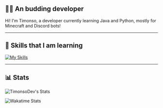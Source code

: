 ## 👨‍💻 An budding developer

Hi! I'm Timonso, a developer currently learning Java and Python, mostly for Minecraft and Discord bots!

---

## 🚀 Skills that I am learning
[![My Skills](https://skillicons.dev/icons?i=idea,github,java,python,gradle,html,vscode&perline=8)](https://skillicons.dev)

---

## 📊 Stats
![TimonsoDev's Stats](https://github-readme-stats.vercel.app/api?username=TimonsoDev&theme=dark&show_icons=true&hide_border=false&count_private=true)

![Wakatime Stats](https://github-readme-stats.vercel.app/api/wakatime?username=@Timonsoo&theme=tokyonight&layout=compact&langs_count=10&hide_title=true)




